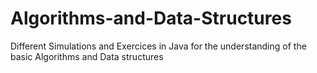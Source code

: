 # Algorithms-and-Data-Structures
Different Simulations and Exercices in Java for the understanding of the basic Algorithms and Data structures
